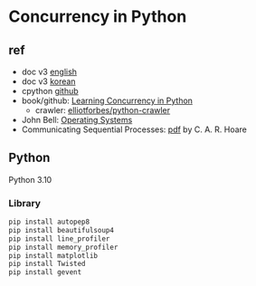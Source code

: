 # Concurrency in Python

## ref

- doc v3 [english](https://docs.python.org/3/)
- doc v3 [korean](https://docs.python.org/ko/3/)
- cpython [github](https://github.com/python/cpython)
- book/github: [Learning Concurrency in Python](https://github.com/PacktPublishing/Learning-Concurrency-in-Python)
  - crawler: [elliotforbes/python-crawler](https://github.com/elliotforbes/python-crawler)
- John Bell: [Operating Systems](https://www2.cs.uic.edu/~jbell/CourseNotes/OperatingSystems/)
- Communicating Sequential Processes: [pdf](http://www.usingcsp.com/cspbook.pdf) by C. A. R. Hoare

## Python

Python 3.10

### Library

```bash
pip install autopep8
pip install beautifulsoup4
pip install line_profiler
pip install memory_profiler
pip install matplotlib
pip install Twisted
pip install gevent
```

